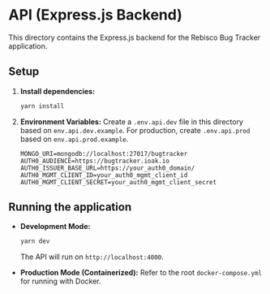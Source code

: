 # API (Express.js Backend)

This directory contains the Express.js backend for the Rebisco Bug Tracker application.

## Setup

1.  **Install dependencies:**
    ```bash
    yarn install
    ```

2.  **Environment Variables:**
    Create a `.env.api.dev` file in this directory based on `env.api.dev.example`. For production, create `.env.api.prod` based on `env.api.prod.example`.
    ```
    MONGO_URI=mongodb://localhost:27017/bugtracker
    AUTH0_AUDIENCE=https://bugtracker.ioak.io
    AUTH0_ISSUER_BASE_URL=https://your_auth0_domain/
    AUTH0_MGMT_CLIENT_ID=your_auth0_mgmt_client_id
    AUTH0_MGMT_CLIENT_SECRET=your_auth0_mgmt_client_secret
    ```

## Running the application

-   **Development Mode:**
    ```bash
    yarn dev
    ```
    The API will run on `http://localhost:4000`.

-   **Production Mode (Containerized):**
    Refer to the root `docker-compose.yml` for running with Docker.
